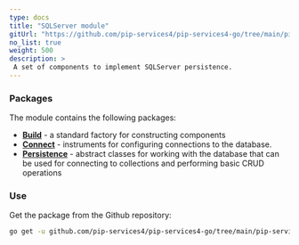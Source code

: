 ```yaml
---
type: docs
title: "SQLServer module"
gitUrl: "https://github.com/pip-services4/pip-services4-go/tree/main/pip-services4-sqlserver-go"
no_list: true
weight: 500
description: > 
 A set of components to implement SQLServer persistence.  
---
```


### Packages

The module contains the following packages:
- [**Build**](build) - a standard factory for constructing components
- [**Connect**](connect) - instruments for configuring connections to the database.
- [**Persistence**](persistence) - abstract classes for working with the database that can be used for connecting to collections and performing basic CRUD operations


### Use
Get the package from the Github repository:
```bash
go get -u github.com/pip-services4/pip-services4-go/tree/main/pip-services4-sqlserver-go@latest
````
